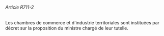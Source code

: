 ###### Article R711-2

Les chambres de commerce et d'industrie territoriales sont instituées par décret sur la proposition du ministre chargé de leur tutelle.


